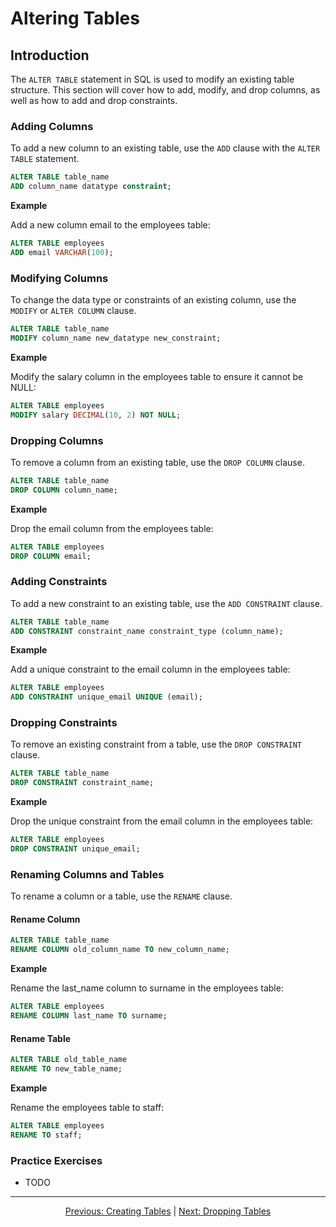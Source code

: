 # Altering Tables

## Introduction
The `ALTER TABLE` statement in SQL is used to modify an existing table structure. This section will cover how to add, modify, and drop columns, as well as how to add and drop constraints.

### Adding Columns
To add a new column to an existing table, use the `ADD` clause with the `ALTER TABLE` statement.

```sql
ALTER TABLE table_name
ADD column_name datatype constraint;
```

**Example**

Add a new column email to the employees table:

```sql
ALTER TABLE employees
ADD email VARCHAR(100);
```

### Modifying Columns
To change the data type or constraints of an existing column, use the` MODIFY` or `ALTER COLUMN` clause.

```sql
ALTER TABLE table_name
MODIFY column_name new_datatype new_constraint;
```

**Example**

Modify the salary column in the employees table to ensure it cannot be NULL:

```sql
ALTER TABLE employees
MODIFY salary DECIMAL(10, 2) NOT NULL;
```

### Dropping Columns
To remove a column from an existing table, use the `DROP COLUMN` clause.

```sql
ALTER TABLE table_name
DROP COLUMN column_name;
```

**Example**

Drop the email column from the employees table:

```sql
ALTER TABLE employees
DROP COLUMN email;
```

### Adding Constraints
To add a new constraint to an existing table, use the `ADD CONSTRAINT` clause.

```sql
ALTER TABLE table_name
ADD CONSTRAINT constraint_name constraint_type (column_name);
```

**Example**

Add a unique constraint to the email column in the employees table:

```sql
ALTER TABLE employees
ADD CONSTRAINT unique_email UNIQUE (email);
```

### Dropping Constraints
To remove an existing constraint from a table, use the `DROP CONSTRAINT` clause.

```sql
ALTER TABLE table_name
DROP CONSTRAINT constraint_name;
```

**Example**

Drop the unique constraint from the email column in the employees table:

```sql
ALTER TABLE employees
DROP CONSTRAINT unique_email;
```

### Renaming Columns and Tables
To rename a column or a table, use the `RENAME` clause.

#### Rename Column

```sql
ALTER TABLE table_name
RENAME COLUMN old_column_name TO new_column_name;
```

**Example**

Rename the last_name column to surname in the employees table:

```sql
ALTER TABLE employees
RENAME COLUMN last_name TO surname;
```

#### Rename Table

```sql
ALTER TABLE old_table_name
RENAME TO new_table_name;
```

**Example**

Rename the employees table to staff:

```sql
ALTER TABLE employees
RENAME TO staff;
```

### Practice Exercises

* TODO

---

<p align="center">
    <a href="https://github.com/Tom-Fynes/sql-101/blob/main/Docs/Grade_5/Create_tables.md">Previous: Creating Tables</a>
    |
    <a href="https://github.com/Tom-Fynes/sql-101/blob/main/Docs/Grade_5/Droping_Tables.md">Next: Dropping Tables</a>
</p>
